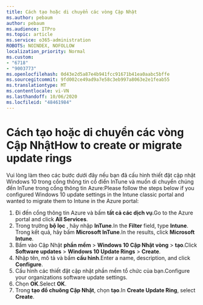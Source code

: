 ```yaml
---
title: Cách tạo hoặc di chuyển các vòng Cập Nhật
ms.author: pebaum
author: pebaum
ms.audience: ITPro
ms.topic: article
ms.service: o365-administration
ROBOTS: NOINDEX, NOFOLLOW
localization_priority: Normal
ms.custom:
- "6718"
- "9003773"
ms.openlocfilehash: 0d43e2d5a87e4b941fcc91671b41ea0aabc5bffe
ms.sourcegitcommit: 9fd002ce49ad9a7e58c3eb997a8063e2e1feab55
ms.translationtype: MT
ms.contentlocale: vi-VN
ms.lasthandoff: 10/06/2020
ms.locfileid: "48461984"
---
```

# <a name="how-to-create-or-migrate-update-rings"></a><span data-ttu-id="42d94-102">Cách tạo hoặc di chuyển các vòng Cập Nhật</span><span class="sxs-lookup"><span data-stu-id="42d94-102">How to create or migrate update rings</span></span>

<span data-ttu-id="42d94-103">Vui lòng làm theo các bước dưới đây nếu bạn đã cấu hình thiết đặt cập nhật Windows 10 trong cổng thông tin cổ điển InTune và muốn di chuyển chúng đến InTune trong cổng thông tin Azure:</span><span class="sxs-lookup"><span data-stu-id="42d94-103">Please follow the steps below if you configured Windows 10 update settings in the Intune classic portal and wanted to migrate them to Intune in the Azure portal:</span></span>

1. <span data-ttu-id="42d94-104">Đi đến cổng thông tin Azure và bấm **tất cả các dịch vụ**.</span><span class="sxs-lookup"><span data-stu-id="42d94-104">Go to the Azure portal and click **All Services**.</span></span>
2. <span data-ttu-id="42d94-105">Trong trường **bộ lọc** , hãy nhập **InTune**.</span><span class="sxs-lookup"><span data-stu-id="42d94-105">In the **Filter** field, type **Intune**.</span></span> <span data-ttu-id="42d94-106">Trong kết quả, hãy bấm **Microsoft InTune**.</span><span class="sxs-lookup"><span data-stu-id="42d94-106">In the results, click **Microsoft Intune**.</span></span>
3. <span data-ttu-id="42d94-107">Bấm vào Cập Nhật **phần mềm**  >  **Windows 10 Cập Nhật vòng**  >  **tạo**.</span><span class="sxs-lookup"><span data-stu-id="42d94-107">Click **Software updates** > **Windows 10 Update Rings** > **Create**.</span></span>
4. <span data-ttu-id="42d94-108">Nhập tên, mô tả và bấm **cấu hình**.</span><span class="sxs-lookup"><span data-stu-id="42d94-108">Enter a name, description, and click **Configure**.</span></span>
5. <span data-ttu-id="42d94-109">Cấu hình các thiết đặt cập nhật phần mềm tổ chức của bạn.</span><span class="sxs-lookup"><span data-stu-id="42d94-109">Configure your organizations software update settings.</span></span>
6. <span data-ttu-id="42d94-110">Chọn **OK**.</span><span class="sxs-lookup"><span data-stu-id="42d94-110">Select **OK**.</span></span>
7. <span data-ttu-id="42d94-111">Trong **tạo đổ chuông Cập Nhật**, chọn **tạo**.</span><span class="sxs-lookup"><span data-stu-id="42d94-111">In **Create Update Ring**, select **Create**.</span></span>
